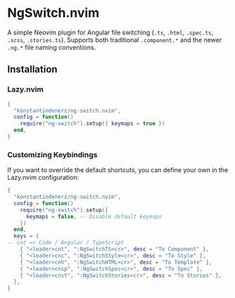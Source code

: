 # NgSwitch.nvim

A simple Neovim plugin for Angular file switching (`.ts`, `.html`, `.spec.ts`, `.scss`, `.stories.ts`).
Supports both traditional `.component.*` and the newer `.ng.*` file naming conventions.

## Installation

### Lazy.nvim

```lua
{
  "konstantindenerz/ng-switch.nvim",
  config = function()
    require("ng-switch").setup({ keymaps = true })
  end,
}
```

### Customizing Keybindings

If you want to override the default shortcuts, you can define your own in the Lazy.nvim configuration:

```lua
{
  "konstantindenerz/ng-switch.nvim",
  config = function()
    require("ng-switch").setup({
      keymaps = false, -- Disable default keymaps
    })
  end,
  keys = {
-- cnt => Code / Angular / TypeScript
    { "<leader>cnt", ":NgSwitchTS<cr>", desc = "To Component" },
    { "<leader>cnc", ":NgSwitchStyle<cr>", desc = "To Style" },
    { "<leader>cnh", ":NgSwitchHTML<cr>", desc = "To Template" },
    { "<leader>cnsp", ":NgSwitchSpec<cr>", desc = "To Spec" },
    { "<leader>cnst", ":NgSwitchStories<cr>", desc = "To Stories" },
  },
}
```
